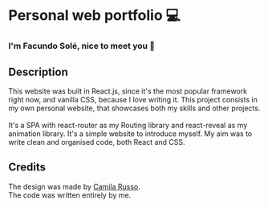 # Personal web portfolio 💻
### I'm Facundo Solé, nice to meet you 👋

## Description

This website was built in React.js, since it's the most popular framework right now, and vanilla CSS, because I love writing it. This project consists in my
own personal website, that showcases both my skills and other projects.
<br/><br/>
It's a SPA with react-router as my Routing library and react-reveal as my animation library. It's a simple website to introduce myself. My aim was to write clean and organised code, both React and CSS.

## Credits

The design was made by [Camila Russo](be.net/russocamila).<br/>
The code was written entirely by me.
